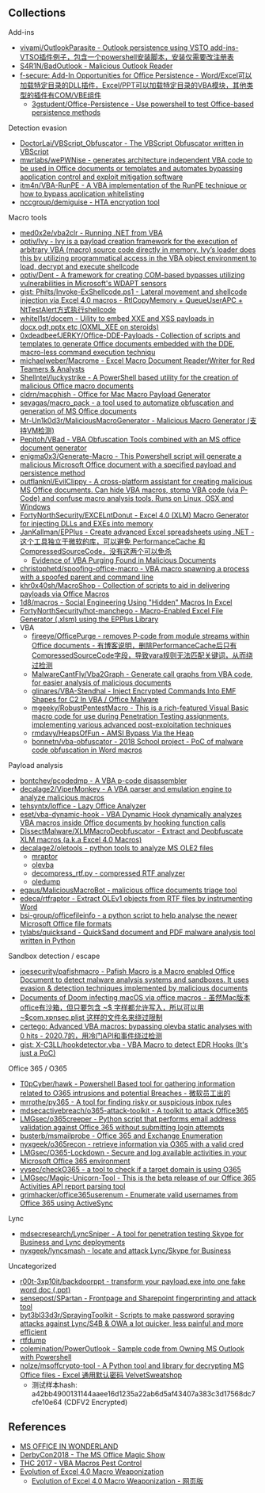 ## Collections

Add-ins

* [vivami/OutlookParasite - Outlook persistence using VSTO add-ins- VTSO插件例子，包含一个powershell安装脚本，安装仅需要改注册表](https://github.com/vivami/OutlookParasite)
* [S4R1N/BadOutlook - Malicious Outlook Reader](https://github.com/S4R1N/BadOutlook)
* [f-secure: Add-In Opportunities for Office Persistence - Word/Excel可以加载特定目录的DLL插件，Excel/PPT可以加载特定目录的VBA模块，其他类型的插件有COM/VBE组件](https://labs.f-secure.com/archive/add-in-opportunities-for-office-persistence/)
  * [3gstudent/Office-Persistence - Use powershell to test Office-based persistence methods](https://github.com/3gstudent/Office-Persistence)

Detection evasion

* [DoctorLai/VBScript_Obfuscator - The VBScript Obfuscator written in VBScript](https://github.com/DoctorLai/VBScript_Obfuscator)
* [mwrlabs/wePWNise - generates architecture independent VBA code to be used in Office documents or templates and automates bypassing application control and exploit mitigation software](https://github.com/mwrlabs/wePWNise)
* [itm4n/VBA-RunPE - A VBA implementation of the RunPE technique or how to bypass application whitelisting](https://github.com/itm4n/VBA-RunPE)
* [nccgroup/demiguise - HTA encryption tool](https://github.com/nccgroup/demiguise)

Macro tools

* [med0x2e/vba2clr - Running .NET from VBA](https://github.com/med0x2e/vba2clr)
* [optiv/Ivy - Ivy is a payload creation framework for the execution of arbitrary VBA (macro) source code directly in memory. Ivy’s loader does this by utilizing programmatical access in the VBA object environment to load, decrypt and execute shellcode](https://github.com/optiv/Ivy)
* [optiv/Dent - A framework for creating COM-based bypasses utilizing vulnerabilities in Microsoft's WDAPT sensors](https://github.com/optiv/Dent)
* [gist: Philts/Invoke-ExShellcode.ps1 - Lateral movement and shellcode injection via Excel 4.0 macros - RtlCopyMemory + QueueUserAPC + NtTestAlert方式执行shellcode](https://gist.github.com/Philts/f7c85995c5198e845c70cc51cd4e7e2a)
* [whitel1st/docem - Uility to embed XXE and XSS payloads in docx,odt,pptx,etc (OXML_XEE on steroids)](https://github.com/whitel1st/docem)
* [0xdeadbeefJERKY/Office-DDE-Payloads - Collection of scripts and templates to generate Office documents embedded with the DDE, macro-less command execution techniqu](https://github.com/0xdeadbeefJERKY/Office-DDE-Payloads)
* [michaelweber/Macrome - Excel Macro Document Reader/Writer for Red Teamers & Analysts](https://github.com/michaelweber/Macrome)
* [Shellntel/luckystrike - A PowerShell based utility for the creation of malicious Office macro documents](https://github.com/Shellntel/luckystrike)
* [cldrn/macphish - Office for Mac Macro Payload Generator](https://github.com/cldrn/macphish)
* [sevagas/macro_pack - a tool used to automatize obfuscation and generation of MS Office documents](https://github.com/sevagas/macro_pack)
* [Mr-Un1k0d3r/MaliciousMacroGenerator - Malicious Macro Generator (支持VM检测)](https://github.com/Mr-Un1k0d3r/MaliciousMacroGenerator)
* [Pepitoh/VBad - VBA Obfuscation Tools combined with an MS office document generator](https://github.com/Pepitoh/VBad)
* [enigma0x3/Generate-Macro - This Powershell script will generate a malicious Microsoft Office document with a specified payload and persistence method](https://github.com/enigma0x3/Generate-Macro)
* [outflanknl/EvilClippy - A cross-platform assistant for creating malicious MS Office documents. Can hide VBA macros, stomp VBA code (via P-Code) and confuse macro analysis tools. Runs on Linux, OSX and Windows](https://github.com/outflanknl/EvilClippy)
* [FortyNorthSecurity/EXCELntDonut - Excel 4.0 (XLM) Macro Generator for injecting DLLs and EXEs into memory](https://github.com/FortyNorthSecurity/EXCELntDonut)
* [JanKallman/EPPlus - Create advanced Excel spreadsheets using .NET - 这个工具独立于微软的库，可以避免 PerformanceCache 和 CompressedSourceCode，没有这两个可以免杀](https://github.com/JanKallman/EPPlus)
  * [Evidence of VBA Purging Found in Malicious Documents](https://blog.nviso.eu/2020/02/25/evidence-of-vba-purging-found-in-malicious-documents/)
* [christophetd/spoofing-office-macro - VBA macro spawning a process with a spoofed parent and command line](https://github.com/christophetd/spoofing-office-macro)
* [khr0x40sh/MacroShop - Collection of scripts to aid in delivering payloads via Office Macros](https://github.com/khr0x40sh/MacroShop)
* [1d8/macros - Social Engineering Using "Hidden" Macros In Excel](https://github.com/1d8/macros)
* [FortyNorthSecurity/hot-manchego - Macro-Enabled Excel File Generator (.xlsm) using the EPPlus Library](https://github.com/FortyNorthSecurity/hot-manchego)
* VBA
  * [fireeye/OfficePurge - removes P-code from module streams within Office documents - 有博客说明，删除PerformanceCache后只有CompressedSourceCode字段，导致yara规则无法匹配关键词，从而绕过检测](https://github.com/fireeye/OfficePurge)
  * [MalwareCantFly/Vba2Graph - Generate call graphs from VBA code, for easier analysis of malicious documents](https://github.com/MalwareCantFly/Vba2Graph) 
  * [glinares/VBA-Stendhal - Inject Encrypted Commands Into EMF Shapes for C2 In VBA / Office Malware](https://github.com/glinares/VBA-Stendhal)
  * [mgeeky/RobustPentestMacro - This is a rich-featured Visual Basic macro code for use during Penetration Testing assignments, implementing various advanced post-exploitation techniques](https://github.com/mgeeky/RobustPentestMacro)
  * [rmdavy/HeapsOfFun - AMSI Bypass Via the Heap](https://github.com/rmdavy/HeapsOfFun)
  * [bonnetn/vba-obfuscator - 2018 School project - PoC of malware code obfuscation in Word macros](https://github.com/bonnetn/vba-obfuscator)
 
Payload analysis

* [bontchev/pcodedmp - A VBA p-code disassembler](https://github.com/bontchev/pcodedmp)
* [decalage2/ViperMonkey - A VBA parser and emulation engine to analyze malicious macros](https://github.com/decalage2/ViperMonkey)
* [tehsyntx/loffice - Lazy Office Analyzer](https://github.com/tehsyntx/loffice)
* [eset/vba-dynamic-hook - VBA Dynamic Hook dynamically analyzes VBA macros inside Office documents by hooking function calls](https://github.com/eset/vba-dynamic-hook)
* [DissectMalware/XLMMacroDeobfuscator - Extract and Deobfuscate XLM macros (a.k.a Excel 4.0 Macros)](https://github.com/DissectMalware/XLMMacroDeobfuscator)
* [decalage2/oletools - python tools to analyze MS OLE2 files](https://github.com/decalage2/oletools)
  * [mraptor](https://github.com/decalage2/oletools/wiki/mraptor)
  * [olevba](https://github.com/decalage2/oletools/wiki/olevba)
  * [decompress_rtf.py - compressed RTF analyzer](https://blog.didierstevens.com/2018/10/22/new-tool-decompress_rtf-py/)
  * [oledump](https://blog.didierstevens.com/programs/oledump-py/)
* [egaus/MaliciousMacroBot - malicious office documents triage tool](https://github.com/egaus/MaliciousMacroBot)
* [edeca/rtfraptor - Extract OLEv1 objects from RTF files by instrumenting Word](https://github.com/edeca/rtfraptor)
* [bsi-group/officefileinfo - a python script to help analyse the newer Microsoft Office file formats](https://github.com/bsi-group/officefileinfo)
* [tylabs/quicksand - QuickSand document and PDF malware analysis tool written in Python](https://github.com/tylabs/quicksand)

Sandbox detection / escape

* [joesecurity/pafishmacro - Pafish Macro is a Macro enabled Office Document to detect malware analysis systems and sandboxes. It uses evasion & detection techniques implemented by malicious documents](https://github.com/joesecurity/pafishmacro)
* [Documents of Doom infecting macOS via office macros - 虽然Mac版本office有沙箱，但只要包含 ~$ 字样都允许写入，所以可以用 ~$com.xpnsec.plist 这样的文件名来绕过限制](https://objectivebythesea.com/v3/talks/OBTS_v3_pWardle.pdf)
* [certego: Advanced VBA macros: bypassing olevba static analyses with 0 hits - 2020.7的，用冷门API和事件绕过检测](https://www.certego.net/en/news/advanced-vba-macros/)
* [gist: X-C3LL/hookdetector.vba - VBA Macro to detect EDR Hooks (It's just a PoC)](https://gist.github.com/X-C3LL/7bb17ecf01f59f50ad52569467af68d6)

Office 365 / O365

* [T0pCyber/hawk - Powershell Based tool for gathering information related to O365 intrusions and potential Breaches - 微软员工出的](https://github.com/T0pCyber/hawk)
* [mrrothe/py365 - A tool for finding risky or suspicious inbox rules](https://github.com/mrrothe/py365)
* [mdsecactivebreach/o365-attack-toolkit - A toolkit to attack Office365](https://github.com/mdsecactivebreach/o365-attack-toolkit)
* [LMGsec/o365creeper - Python script that performs email address validation against Office 365 without submitting login attempts](https://github.com/LMGsec/o365creeper)
* [busterb/msmailprobe - Office 365 and Exchange Enumeration](https://github.com/busterb/msmailprobe)
* [nyxgeek/o365recon - retrieve information via O365 with a valid cred](https://github.com/nyxgeek/o365recon)
* [LMGsec/O365-Lockdown - Secure and log available activities in your Microsoft Office 365 environment](https://github.com/LMGsec/O365-Lockdown)
* [vysec/checkO365 - a tool to check if a target domain is using O365](https://github.com/vysec/checkO365)
* [LMGsec/Magic-Unicorn-Tool - This is the beta release of our Office 365 Activities API report parsing tool](https://github.com/LMGsec/Magic-Unicorn-Tool)
* [grimhacker/office365userenum - Enumerate valid usernames from Office 365 using ActiveSync](https://bitbucket.org/grimhacker/office365userenum/src/master/)

Lync

* [mdsecresearch/LyncSniper - A tool for penetration testing Skype for Business and Lync deployments](https://github.com/mdsecresearch/LyncSniper)
* [nyxgeek/lyncsmash - locate and attack Lync/Skype for Business](https://github.com/nyxgeek/lyncsmash)

Uncategorized

* [r00t-3xp10it/backdoorppt - transform your payload.exe into one fake word doc (.ppt)](https://github.com/r00t-3xp10it/backdoorppt)
* [sensepost/SPartan - Frontpage and Sharepoint fingerprinting and attack tool](https://github.com/sensepost/SPartan)
* [byt3bl33d3r/SprayingToolkit - Scripts to make password spraying attacks against Lync/S4B & OWA a lot quicker, less painful and more efficient](https://github.com/byt3bl33d3r/SprayingToolkit)
* [rtfdump](https://blog.didierstevens.com/2017/12/10/update-rtfdump-py-version-0-0-6/)
* [colemination/PowerOutlook - Sample code from Owning MS Outlook with Powershell](https://github.com/colemination/PowerOutlook)
* [nolze/msoffcrypto-tool - A Python tool and library for decrypting MS Office files - Excel 通用默认密码 VelvetSweatshop](https://github.com/nolze/msoffcrypto-tool)
  * 测试样本hash: a42bb4900131144aaee16d1235a22ab6d5af43407a383c3d17568dc7cfe10e64 (CDFV2 Encrypted)

## References

* [MS OFFICE IN WONDERLAND](https://i.blackhat.com/asia-19/Thu-March-28/bh-asia-Hegt-MS-Office-in-Wonderland.pdf)
* [DerbyCon2018 - The MS Office Magic Show](https://github.com/outflanknl/Presentations/blob/master/DerbyCon_2018_The_MS_Office_Magic_Show.pdf)
* [THC 2017 - VBA Macros Pest Control](https://www.decalage.info/files/THC17_Lagadec_Macro_Pest_Control2.pdf)
* [Evolution of Excel 4.0 Macro Weaponization](https://vblocalhost.com/uploads/VB2020-61.pdf)
  * [Evolution of Excel 4.0 Macro Weaponization - 网页版](https://www.lastline.com/labsblog/evolution-of-excel-4-0-macro-weaponization/)


